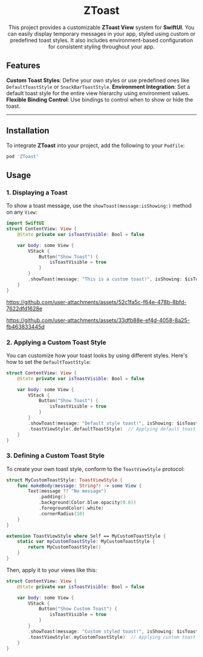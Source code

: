 <div align="center">
  <h1 align="center">ZToast</h1>
  <p align="center">
  This project provides a customizable <b>ZToast View</b> system for <b>SwiftUI</b>. You can easily display temporary messages in your app, styled using custom or predefined toast styles. It also includes environment-based configuration for consistent styling throughout your app.
</p>
</div>


## Features
 **Custom Toast Styles**: Define your own styles or use predefined ones like `DefaultToastStyle` or `SnackBarToastStyle`. 
 **Environment Integration**: Set a default toast style for the entire view hierarchy using environment values. 
 **Flexible Binding Control**: Use bindings to control when to show or hide the toast.
 
 ---
## Installation 
To integrate **ZToast** into your project, add the following to your `Podfile`: 
```ruby
pod 'ZToast'
```

## Usage
### 1. Displaying a Toast
To show a toast message, use the `showToast(message:isShowing:)` method on any `View`:

```Swift
import SwiftUI
struct ContentView: View {
    @State private var isToastVisible: Bool = false

    var body: some View {
        VStack {
            Button("Show Toast") {
                isToastVisible = true
            }
        }
        .showToast(message: "This is a custom toast!", isShowing: $isToastVisible)
    }
}
```
https://github.com/user-attachments/assets/52c1fa5c-f64e-478b-8bfd-7622dfd1628e

https://github.com/user-attachments/assets/33dfb88e-ef4d-4058-8a25-fb463833445d

### 2. Applying a Custom Toast Style
You can customize how your toast looks by using different styles. Here's how to set the `DefaultToastStyle`:

```Swift
struct ContentView: View {
    @State private var isToastVisible: Bool = false

    var body: some View {
        VStack {
            Button("Show Toast") {
                isToastVisible = true
            }
        }
        .showToast(message: "Default style toast!", isShowing: $isToastVisible)
        .toastViewStyle(.defaultToastStyle)  // Applying default toast style
    }
}
```
### 3. Defining a Custom Toast Style
To create your own toast style, conform to the `ToastViewStyle` protocol:

```Swift
struct MyCustomToastStyle: ToastViewStyle {
    func makeBody(message: String?) -> some View {
        Text(message ?? "No message")
            .padding()
            .background(Color.blue.opacity(0.8))
            .foregroundColor(.white)
            .cornerRadius(10)
    }
}

extension ToastViewStyle where Self == MyCustomToastStyle {
    static var myCustomToastStyle: MyCustomToastStyle {
        return MyCustomToastStyle()
    }
}
```
Then, apply it to your views like this:
```Swift
struct ContentView: View {
    @State private var isToastVisible: Bool = false

    var body: some View {
        VStack {
            Button("Show Custom Toast") {
                isToastVisible = true
            }
        }
        .showToast(message: "Custom styled toast!", isShowing: $isToastVisible)
        .toastViewStyle(.myCustomToastStyle)  // Applying custom toast style
    }
}
```
